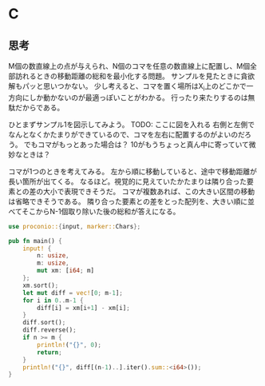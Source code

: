 # C
## 思考
M個の数直線上の点が与えられ、N個のコマを任意の数直線上に配置し、M個全部訪れるときの移動距離の総和を最小化する問題。
サンプルを見たときに貪欲解もパッと思いつかない。
少し考えると、コマを置く場所はX<sub>i</sub>上のどこかで一方向にしか動かないのが最適っぽいことがわかる。
行ったり来たりするのは無駄だからである。

ひとまずサンプル1を図示してみよう。
TODO: ここに図を入れる
右側と左側でなんとなくかたまりができているので、コマを左右に配置するのがよいのだろう。
でもコマがもっとあった場合は？
10がもうちょっと真ん中に寄っていて微妙なときは？

コマが1つのときを考えてみる。
左から順に移動していると、途中で移動距離が長い箇所が出てくる。
なるほど。視覚的に見えていたかたまりは隣り合った要素との差の大小で表現できそうだ。
コマが複数あれば、この大きい区間の移動は省略できそうである。
隣り合った要素との差をとった配列を、大きい順に並べてそこからN-1個取り除いた後の総和が答えになる。
```rust
use proconio::{input, marker::Chars};

pub fn main() {
    input! {
        n: usize,
        m: usize,
        mut xm: [i64; m]
    };
    xm.sort();
    let mut diff = vec![0; m-1];
    for i in 0..m-1 {
        diff[i] = xm[i+1] - xm[i];
    }
    diff.sort();
    diff.reverse();
    if n >= m {
        println!("{}", 0);
        return;
    }
    println!("{}", diff[(n-1)..].iter().sum::<i64>());
}
```